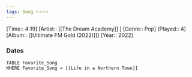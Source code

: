 ```yaml
---
tags: Song ⭐⭐⭐⭐ 
---
```

[Time:: 4:19]
[Artist:: [[The Dream Academy]] ]
[Genre:: Pop]
[Played:: 4]
[Album:: [[Ultimate FM Gold (2022)]]]
[Year:: 2022]
### Dates
````dataview
TABLE Favorite_Song
WHERE Favorite_Song = [[Life in a Northern Town]]
````